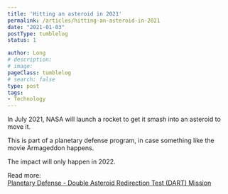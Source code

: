 ```yaml
---
title: 'Hitting an asteroid in 2021'
permalink: /articles/hitting-an-asteroid-in-2021
date: "2021-01-03"
postType: tumblelog
status: 1

author: Long
# description:
# image:
pageClass: tumblelog
# search: false
type: post
tags:
- Technology
---
```


In July 2021, NASA will launch a rocket to get it smash into an asteroid to move it.

This is part of a planetary defense program, in case something like the movie Armageddon happens.

The impact will only happen in 2022.

Read more:<br>
[Planetary Defense - Double Asteroid Redirection Test (DART) Mission](https://www.nasa.gov/planetarydefense/dart/)
